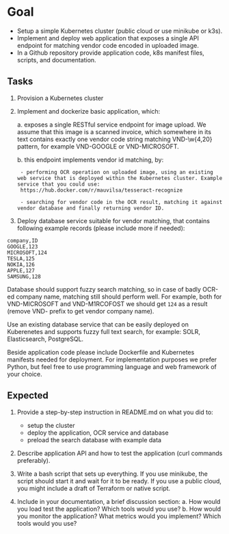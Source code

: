 # Goal

- Setup a simple Kubernetes cluster (public cloud or use minikube or k3s).
- Implement and deploy web application that exposes a single API endpoint for matching vendor code encoded in uploaded image.
- In a Github repository provide application code, k8s manifest files, scripts, and documentation.

## Tasks

1. Provision a Kubernetes cluster

2. Implement and dockerize basic application, which:

	a. exposes a single RESTful service endpoint for image upload. We assume that this image is a scanned invoice, which somewhere in its text contains exactly one vendor code string matching VND-\w{4,20} pattern, for example VND-GOOGLE or VND-MICROSOFT.

	b. this endpoint implements vendor id matching, by:

		- performing OCR operation on uploaded image, using an existing web service that is deployed within the Kubernetes cluster. Example service that you could use:
        https://hub.docker.com/r/mauvilsa/tesseract-recognize

		- searching for vendor code in the OCR result, matching it against vendor database and finally returning vendor ID.

3. Deploy database service suitable for vendor matching, that contains following example records (please include more if needed):

```csv
company,ID
GOOGLE,123
MICROSOFT,124
TESLA,125
NOKIA,126
APPLE,127
SAMSUNG,128
```

Database should support fuzzy search matching, so in case of badly OCR-ed company name, matching still should perform well. For example, both for VND-MICROSOFT and VND-M1RCOFOST we should get `124`  as a result (remove VND- prefix to get vendor company name).

Use an existing database service that can be easily deployed on Kuberenetes and supports fuzzy full text search, for example: SOLR, Elasticsearch, PostgreSQL.

Beside application code please include Dockerfile and Kubernetes manifests needed for deployment. For implementation purposes we prefer Python, but feel free to use programming language and web framework of your choice.

## Expected

1. Provide a step-by-step instruction in README.md on what you did to:
   - setup the cluster 
   - deploy the application, OCR service and database
   - preload the search database with example data

2. Describe application API and how to test the application (curl commands preferably).

3. Write a bash script that sets up everything. If you use minikube, the script should start it and wait for it to be ready. If you use a public cloud, you might include a draft of Terraform or native script.

4. Include in your documentation, a brief discussion section:
   a. How would you load test the application? Which tools would you use?
   b. How would you monitor the application? What metrics would you implement? Which tools would you use?
